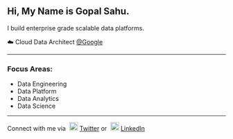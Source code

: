 ## Hi, My Name is Gopal Sahu.
I build enterprise grade scalable data platforms.

:cloud: Cloud Data Architect <a href="http://Google.com/" target="_blank">@Google</a><br>
<hr>

### Focus Areas:
- Data Engineering
- Data Platform
- Data Analytics
- Data Science

<hr>
Connect with me via &nbsp;<img width="20" src="https://www.pinclipart.com/picdir/middle/1-14041_twitter-logo-transparent-background-twitter-logo-clipart.png">&nbsp;<a href="https://www.twitter.com/gopalsahu25/" target="_blank">Twitter</a> or &nbsp;<img width="20" src="https://avatars3.githubusercontent.com/u/357098?s=200&v=4"> <a href="https://www.linkedin.com/in/gopalsahu25/" target="_blank">LinkedIn</a><br>

<!---
Gopal-Sahu/Gopal-Sahu is a ✨ special ✨ repository because its `README.md` (this file) appears on your GitHub profile.
You can click the Preview link to take a look at your changes.
--->
